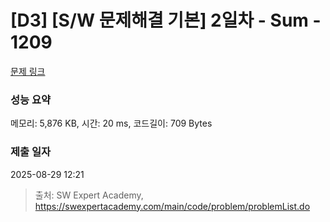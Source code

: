 # [D3] [S/W 문제해결 기본] 2일차 - Sum - 1209 

[문제 링크](https://swexpertacademy.com/main/code/problem/problemDetail.do?contestProbId=AV13_BWKACUCFAYh) 

### 성능 요약

메모리: 5,876 KB, 시간: 20 ms, 코드길이: 709 Bytes

### 제출 일자

2025-08-29 12:21



> 출처: SW Expert Academy, https://swexpertacademy.com/main/code/problem/problemList.do